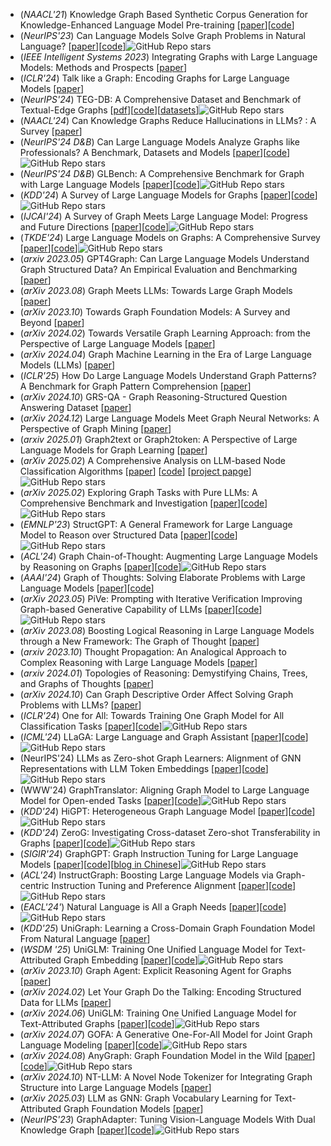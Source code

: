 - (*NAACL'21*) Knowledge Graph Based Synthetic Corpus Generation for Knowledge-Enhanced Language Model Pre-training [[paper](https://aclanthology.org/2021.naacl-main.278/)][[code](https://github.com/google-research-datasets/KELM-corpus)]
- (*NeurIPS'23*) Can Language Models Solve Graph Problems in Natural Language? [[paper](https://arxiv.org/abs/2305.10037)][[code](https://github.com/Arthur-Heng/NLGraph)]![GitHub Repo stars](https://img.shields.io/github/stars/Arthur-Heng/NLGraph?style=social)
- (*IEEE Intelligent Systems 2023*) Integrating Graphs with Large Language Models: Methods and Prospects [[paper](https://arxiv.org/abs/2310.05499)]
- (*ICLR'24*) Talk like a Graph: Encoding Graphs for Large Language Models [[paper](https://arxiv.org/abs/2310.04560)]
- (*NeurIPS'24*) TEG-DB: A Comprehensive Dataset and Benchmark of Textual-Edge Graphs [[pdf](https://arxiv.org/abs/2406.10310)][[code](https://github.com/Zhuofeng-Li/TEG-Benchmark)][[datasets](https://huggingface.co/datasets/ZhuofengLi/TEG-Datasets/tree/main)]![GitHub Repo stars](https://img.shields.io/github/stars/Zhuofeng-Li/TEG-Benchmark?style=social)
- (*NAACL'24*) Can Knowledge Graphs Reduce Hallucinations in LLMs? : A Survey [[paper](https://arxiv.org/abs/2311.07914v1)]
- (*NeurIPS'24 D&B*) Can Large Language Models Analyze Graphs like Professionals? A Benchmark, Datasets and Models [[paper](https://arxiv.org/abs/2409.19667)][[code](https://github.com/BUPT-GAMMA/ProGraph)]![GitHub Repo stars](https://img.shields.io/github/stars/BUPT-GAMMA/ProGraph?style=social)
- (*NeurIPS'24 D&B*) GLBench: A Comprehensive Benchmark for Graph with Large Language Models [[paper](https://arxiv.org/abs/2407.07457)][[code](https://github.com/NineAbyss/GLBench)]![GitHub Repo stars](https://img.shields.io/github/stars/NineAbyss/GLBench?style=social)
- (*KDD'24*) A Survey of Large Language Models for Graphs [[paper](https://arxiv.org/abs/2405.08011)][[code](https://github.com/HKUDS/Awesome-LLM4Graph-Papers)]![GitHub Repo stars](https://img.shields.io/github/stars/HKUDS/Awesome-LLM4Graph-Papers?style=social)
- (*IJCAI'24*) A Survey of Graph Meets Large Language Model: Progress and Future Directions [[paper](https://arxiv.org/abs/2311.12399)][[code](https://github.com/yhLeeee/Awesome-LLMs-in-Graph-tasks)]![GitHub Repo stars](https://img.shields.io/github/stars/yhLeeee/Awesome-LLMs-in-Graph-tasks?style=social)
- (*TKDE'24*) Large Language Models on Graphs: A Comprehensive Survey [[paper](https://arxiv.org/abs/2312.02783)][[code](https://github.com/PeterGriffinJin/Awesome-Language-Model-on-Graphs)]![GitHub Repo stars](https://img.shields.io/github/stars/PeterGriffinJin/Awesome-Language-Model-on-Graphs?style=social)
- (*arxiv 2023.05*) GPT4Graph: Can Large Language Models Understand Graph Structured Data? An Empirical Evaluation and Benchmarking [[paper](https://arxiv.org/abs/2305.15066)]
- (*arXiv 2023.08*) Graph Meets LLMs: Towards Large Graph Models [[paper](http://arxiv.org/abs/2308.14522)]
- (*arXiv 2023.10*) Towards Graph Foundation Models: A Survey and Beyond [[paper](https://arxiv.org/abs/2310.11829v1)]
- (*arXiv 2024.02*) Towards Versatile Graph Learning Approach: from the Perspective of Large Language Models [[paper](https://arxiv.org/abs/2402.11641)]
- (*arXiv 2024.04*) Graph Machine Learning in the Era of Large Language Models (LLMs) [[paper](https://arxiv.org/abs/2404.14928)]
- (*ICLR'25*) How Do Large Language Models Understand Graph Patterns? A Benchmark for Graph Pattern Comprehension [[paper](https://arxiv.org/abs/2410.05298v1)]
- (*arXiv 2024.10*) GRS-QA - Graph Reasoning-Structured Question Answering Dataset [[paper](https://arxiv.org/abs/2411.00369)]
- (*arXiv 2024.12*) Large Language Models Meet Graph Neural Networks: A Perspective of Graph Mining [[paper](https://arxiv.org/abs/2412.19211)]
- (*arxiv 2025.01*) Graph2text or Graph2token: A Perspective of Large Language Models for Graph Learning [[paper](https://arxiv.org/abs/2501.01124)]
- (*arXiv 2025.02*) A Comprehensive Analysis on LLM-based Node Classification Algorithms [[paper](https://arxiv.org/abs/2502.00829)] [[code](https://github.com/WxxShirley/LLMNodeBed)] [[project papge](https://llmnodebed.github.io/)]![GitHub Repo stars](https://img.shields.io/github/stars/WxxShirley/LLMNodeBed?style=social)
- (*arXiv 2025.02*) Exploring Graph Tasks with Pure LLMs: A Comprehensive Benchmark and Investigation [[paper](https://arxiv.org/abs/2502.18771)][[code](https://github.com/myflashbarry/LLM-benchmarking)]![GitHub Repo stars](https://img.shields.io/github/stars/myflashbarry/LLM-benchmarking?style=social)
- (*EMNLP'23*) StructGPT: A General Framework for Large Language Model to Reason over Structured Data [[paper](https://arxiv.org/abs/2305.09645)][[code](https://github.com/RUCAIBox/StructGPT)]![GitHub Repo stars](https://img.shields.io/github/stars/RUCAIBox/StructGPT?style=social)
- (*ACL'24*) Graph Chain-of-Thought: Augmenting Large Language Models by Reasoning on Graphs [[paper](https://arxiv.org/abs/2404.07103)][[code](https://github.com/PeterGriffinJin/Graph-CoT)]![GitHub Repo stars](https://img.shields.io/github/stars/PeterGriffinJin/Graph-CoT?style=social)
- (*AAAI'24*) Graph of Thoughts: Solving Elaborate Problems with Large Language Models [[paper](https://arxiv.org/abs/2308.09687)][[code](https://github.com/spcl/graph-of-thoughts)]
- (*arXiv 2023.05*) PiVe: Prompting with Iterative Verification Improving Graph-based Generative Capability of LLMs [[paper](https://arxiv.org/abs/2305.12392)][[code](https://github.com/Jiuzhouh/PiVe)]![GitHub Repo stars](https://img.shields.io/github/stars/Jiuzhouh/PiVe?style=social)
- (*arXiv 2023.08*) Boosting Logical Reasoning in Large Language Models through a New Framework: The Graph of Thought [[paper](https://arxiv.org/abs/2308.08614)]
- (*arxiv 2023.10*) Thought Propagation: An Analogical Approach to Complex Reasoning with Large Language Models [[paper](https://arxiv.org/abs/2310.03965v2)]
- (*arxiv 2024.01*) Topologies of Reasoning: Demystifying Chains, Trees, and Graphs of Thoughts [[paper](https://arxiv.org/abs/2401.14295)]
- (*arXiv 2024.10*) Can Graph Descriptive Order Affect Solving Graph Problems with LLMs? [[paper](https://arxiv.org/abs/2402.07140)]
- (*ICLR'24*) One for All: Towards Training One Graph Model for All Classification Tasks [[paper](https://arxiv.org/abs/2310.00149)][[code](https://github.com/LechengKong/OneForAll)]![GitHub Repo stars](https://img.shields.io/github/stars/LechengKong/OneForAll?style=social)
- (*ICML'24*) LLaGA: Large Language and Graph Assistant [[paper](https://arxiv.org/abs/2402.08170)][[code](https://github.com/VITA-Group/LLaGA)]![GitHub Repo stars](https://img.shields.io/github/stars/VITA-Group/LLaGA?style=social)
- (NeurIPS'24) LLMs as Zero-shot Graph Learners: Alignment of GNN Representations with LLM Token Embeddings [[paper](https://arxiv.org/abs/2408.14512)][[code](https://github.com/W-rudder/TEA-GLM)]![GitHub Repo stars](https://img.shields.io/github/stars/W-rudder/TEA-GLM?style=social)
- (WWW'24) GraphTranslator: Aligning Graph Model to Large Language Model for Open-ended Tasks [[paper](https://arxiv.org/abs/2402.07197)][[code](https://github.com/alibaba/GraphTranslator)]![GitHub Repo stars](https://img.shields.io/github/stars/alibaba/GraphTranslator?style=social)
- (*KDD'24*) HiGPT: Heterogeneous Graph Language Model [[paper](https://arxiv.org/abs/2402.16024)][[code](https://github.com/HKUDS/HiGPT)]![GitHub Repo stars](https://img.shields.io/github/stars/HKUDS/HiGPT?style=social)
- (*KDD'24*) ZeroG: Investigating Cross-dataset Zero-shot Transferability in Graphs [[paper](https://arxiv.org/pdf/2402.11235)][[code](https://github.com/NineAbyss/ZeroG)]![GitHub Repo stars](https://img.shields.io/github/stars/NineAbyss/ZeroG?style=social)
- (*SIGIR'24*) GraphGPT: Graph Instruction Tuning for Large Language Models [[paper](https://arxiv.org/abs/2310.13023)][[code](https://github.com/HKUDS/GraphGPT)][[blog in Chinese](https://mp.weixin.qq.com/s/rvKTFdCk719Q6hT09Caglw)]![GitHub Repo stars](https://img.shields.io/github/stars/HKUDS/GraphGPT?style=social)
- (*ACL'24*) InstructGraph: Boosting Large Language Models via Graph-centric Instruction Tuning and Preference Alignment [[paper](https://arxiv.org/abs/2402.08785)][[code](https://github.com/wjn1996/InstructGraph)]![GitHub Repo stars](https://img.shields.io/github/stars/wjn1996/InstructGraph?style=social)
- (*EACL'24'*) Natural Language is All a Graph Needs [[paper](https://arxiv.org/abs/2308.07134)][[code](https://github.com/agiresearch/InstructGLM)]![GitHub Repo stars](https://img.shields.io/github/stars/agiresearch/InstructGLM?style=social)
- (*KDD'25*) UniGraph: Learning a Cross-Domain Graph Foundation Model From Natural Language [[paper](https://arxiv.org/abs/2402.13630)]
- (*WSDM '25*) UniGLM: Training One Unified Language Model for Text-Attributed Graph Embedding [[paper](https://arxiv.org/abs/2406.12052)][[code](https://github.com/NYUSHCS/UniGLM)]![GitHub Repo stars](https://img.shields.io/github/stars/NYUSHCS/UniGLM?style=social)
- (*arXiv 2023.10*) Graph Agent: Explicit Reasoning Agent for Graphs [[paper](https://arxiv.org/abs/2310.16421)]
- (*arXiv 2024.02*) Let Your Graph Do the Talking: Encoding Structured Data for LLMs [[paper](https://arxiv.org/abs/2402.05862)]
- (*arXiv 2024.06*) UniGLM: Training One Unified Language Model for Text-Attributed Graphs [[paper](https://arxiv.org/abs/2406.12052)][[code](https://github.com/NYUSHCS/UniGLM)]![GitHub Repo stars](https://img.shields.io/github/stars/NYUSHCS/UniGLM?style=social)
- (*arXiv 2024.07*) GOFA: A Generative One-For-All Model for Joint Graph Language Modeling [[paper](https://arxiv.org/abs/2407.09709)][[code](https://github.com/JiaruiFeng/GOFA)]![GitHub Repo stars](https://img.shields.io/github/stars/JiaruiFeng/GOFA?style=social)
- (*arXiv 2024.08*) AnyGraph: Graph Foundation Model in the Wild [[paper](https://arxiv.org/abs/2408.10700)][[code](https://github.com/HKUDS/AnyGraph)]![GitHub Repo stars](https://img.shields.io/github/stars/HKUDS/AnyGraph?style=social)
- (*arXiv 2024.10*) NT-LLM: A Novel Node Tokenizer for Integrating Graph Structure into Large Language Models [[paper](https://arxiv.org/abs/2410.10743)]
- (*arXiv 2025.03*) LLM as GNN: Graph Vocabulary Learning for Text-Attributed Graph Foundation Models [[paper](https://arxiv.org/abs/2503.03313)]
- (*NeurIPS'23*) GraphAdapter: Tuning Vision-Language Models With Dual Knowledge Graph [[paper](https://arxiv.org/abs/2309.13625)][[code](https://github.com/lixinustc/GraphAdapter)]![GitHub Repo stars](https://img.shields.io/github/stars/lixinustc/GraphAdapter?style=social)

